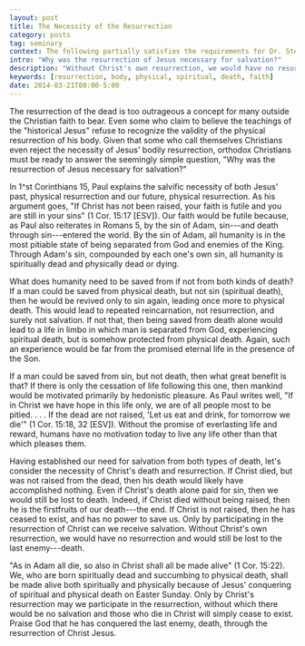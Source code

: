 ```yaml
---
layout: post
title: The Necessity of the Resurrection
category: posts
tag: seminary
context: The following partially satisfies the requirements for Dr. Steven McKinion's Christian Theology II class at Southeastern Baptist Theological Seminary.
intro: "Why was the resurrection of Jesus necessary for salvation?"
description: "Without Christ's own resurrection, we would have no resurrection and would still be lost to the last enemy, namely, death."
keywords: [resurrection, body, physical, spiritual, death, faith]
date: 2014-03-21T08:00-5:00
---
```


The resurrection of the dead is too outrageous a concept for many outside the Christian faith to bear. Even some who claim to believe the teachings of the "historical Jesus" refuse to recognize the validity of the physical resurrection of his body. Given that some who call themselves Christians even reject the necessity of Jesus' bodily resurrection, orthodox Christians must be ready to answer the seemingly simple question, "Why was the resurrection of Jesus necessary for salvation?"

In 1^st Corinthians 15, Paul explains the salvific necessity of both Jesus' past, physical resurrection and our future, physical resurrection. As his argument goes, "If Christ has not been raised, your faith is futile and you are still in your sins" (1 Cor. 15:17 [ESV]). Our faith would be futile because, as Paul also reiterates in Romans 5, by the sin of Adam, sin---and death through sin---entered the world. By the sin of Adam, all humanity is in the most pitiable state of being separated from God and enemies of the King. Through Adam's sin, compounded by each one's own sin, all humanity is spiritually dead and physically dead or dying.

What does humanity need to be saved from if not from both kinds of death? If a man could be saved from physical death, but not sin (spiritual death), then he would be revived only to sin again, leading once more to physical death. This would lead to repeated reincarnation, not resurrection, and surely not salvation. If not that, then being saved from death alone would lead to a life in limbo in which man is separated from God, experiencing spiritual death, but is somehow protected from physical death. Again, such an experience would be far from the promised eternal life in the presence of the Son.

If a man could be saved from sin, but not death, then what great benefit is that? If there is only the cessation of life following this one, then mankind would be motivated primarily by hedonistic pleasure. As Paul writes well, "If in Christ we have hope in this life only, we are of all people most to be pitied. . . . If the dead are not raised, 'Let us eat and drink, for tomorrow we die'" (1 Cor. 15:18, 32 [ESV]). Without the promise of everlasting life and reward, humans have no motivation today to live any life other than that which pleases them.

Having established our need for salvation from both types of death, let's consider the necessity of Christ's death and resurrection. If Christ died, but was not raised from the dead, then his death would likely have accomplished nothing. Even if Christ's death alone paid for sin, then we would still be lost to death. Indeed, if Christ died without being raised, then he is the firstfruits of our death---the end. If Christ is not raised, then he has ceased to exist, and has no power to save us. Only by participating in the resurrection of Christ can we receive salvation. Without Christ's own resurrection, we would have no resurrection and would still be lost to the last enemy---death.

"As in Adam all die, so also in Christ shall all be made alive" (1 Cor. 15:22). We, who are born spiritually dead and succumbing to physical death, shall be made alive both spiritually and physically because of Jesus' conquering of spiritual and physical death on Easter Sunday. Only by Christ's resurrection may we participate in the resurrection, without which there would be no salvation and those who die in Christ will simply cease to exist. Praise God that he has conquered the last enemy, death, through the resurrection of Christ Jesus.
